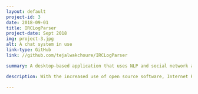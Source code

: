 ```yaml
---
layout: default
project-id: 3
date: 2018-09-01
title: IRCLogParser
project-date: Sept 2018
img: project-3.jpg
alt: A chat system in use
link-type: GitHub
link: //github.com/tejalwakchoure/IRCLogParser

summary: A desktop-based application that uses NLP and social network analysis techniques to study user interactions on the Ubuntu IRC networking service.

description: With the increased use of open source software, Internet Relay Chat (IRC) has become a popular form of synchronous communication. The primary objective of this study was to track the development of the <a href="https://help.ubuntu.com/community/InternetRelayChat" target="_blank">Ubuntu IRC</a> community over time and examine the dynamically changing participation patterns. The aims of this analysis were twofold - to delineate substructures and calculate the frequency of discussion of concepts in the network. <br /> <br /> We constructed a community model for information flow to assist and assess knowledge transfer and filter messages to split participants into groups for greater efficiency. We provided a new perspective on generalizing the pattern of these relationships, studying linguistic behaviour using <a href="https://en.wikipedia.org/wiki/Natural_language_processing" target="_blank">Natural Language Processing</a> approaches like reply structure and word context in conjunction with <a href="https://gephi.org/" target="_blank">Gephi's</a> clustering analysis and inferential modelling algorithms. <br /> <br /> Users are often subjected to long wait times for developers to resolve their queries, increasing the possibility that the question gets buried under others. Our second aim was to benefit the learning community by capturing the topic-wise rate of discussion to reduce that loss of knowledge transfer. We created a python-based application that helps users note this frequency, increasing the ease of usage of the forum substantially. Detecting the distinct topics also helped match users to chat rooms, optimize chat queries, and trace subject changes within a channel.

---
```

